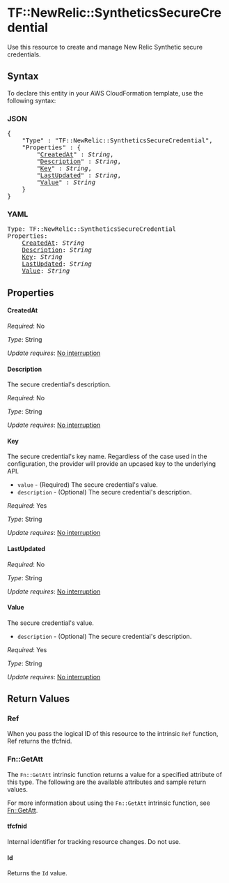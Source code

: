 # TF::NewRelic::SyntheticsSecureCredential

Use this resource to create and manage New Relic Synthetic secure credentials.

## Syntax

To declare this entity in your AWS CloudFormation template, use the following syntax:

### JSON

<pre>
{
    "Type" : "TF::NewRelic::SyntheticsSecureCredential",
    "Properties" : {
        "<a href="#createdat" title="CreatedAt">CreatedAt</a>" : <i>String</i>,
        "<a href="#description" title="Description">Description</a>" : <i>String</i>,
        "<a href="#key" title="Key">Key</a>" : <i>String</i>,
        "<a href="#lastupdated" title="LastUpdated">LastUpdated</a>" : <i>String</i>,
        "<a href="#value" title="Value">Value</a>" : <i>String</i>
    }
}
</pre>

### YAML

<pre>
Type: TF::NewRelic::SyntheticsSecureCredential
Properties:
    <a href="#createdat" title="CreatedAt">CreatedAt</a>: <i>String</i>
    <a href="#description" title="Description">Description</a>: <i>String</i>
    <a href="#key" title="Key">Key</a>: <i>String</i>
    <a href="#lastupdated" title="LastUpdated">LastUpdated</a>: <i>String</i>
    <a href="#value" title="Value">Value</a>: <i>String</i>
</pre>

## Properties

#### CreatedAt

_Required_: No

_Type_: String

_Update requires_: [No interruption](https://docs.aws.amazon.com/AWSCloudFormation/latest/UserGuide/using-cfn-updating-stacks-update-behaviors.html#update-no-interrupt)

#### Description

The secure credential's description.

_Required_: No

_Type_: String

_Update requires_: [No interruption](https://docs.aws.amazon.com/AWSCloudFormation/latest/UserGuide/using-cfn-updating-stacks-update-behaviors.html#update-no-interrupt)

#### Key

The secure credential's key name.  Regardless of the case used in the configuration, the provider will provide an upcased key to the underlying API.
* `value` - (Required) The secure credential's value.
* `description` - (Optional) The secure credential's description.

_Required_: Yes

_Type_: String

_Update requires_: [No interruption](https://docs.aws.amazon.com/AWSCloudFormation/latest/UserGuide/using-cfn-updating-stacks-update-behaviors.html#update-no-interrupt)

#### LastUpdated

_Required_: No

_Type_: String

_Update requires_: [No interruption](https://docs.aws.amazon.com/AWSCloudFormation/latest/UserGuide/using-cfn-updating-stacks-update-behaviors.html#update-no-interrupt)

#### Value

The secure credential's value.
* `description` - (Optional) The secure credential's description.

_Required_: Yes

_Type_: String

_Update requires_: [No interruption](https://docs.aws.amazon.com/AWSCloudFormation/latest/UserGuide/using-cfn-updating-stacks-update-behaviors.html#update-no-interrupt)

## Return Values

### Ref

When you pass the logical ID of this resource to the intrinsic `Ref` function, Ref returns the tfcfnid.

### Fn::GetAtt

The `Fn::GetAtt` intrinsic function returns a value for a specified attribute of this type. The following are the available attributes and sample return values.

For more information about using the `Fn::GetAtt` intrinsic function, see [Fn::GetAtt](https://docs.aws.amazon.com/AWSCloudFormation/latest/UserGuide/intrinsic-function-reference-getatt.html).

#### tfcfnid

Internal identifier for tracking resource changes. Do not use.

#### Id

Returns the <code>Id</code> value.

